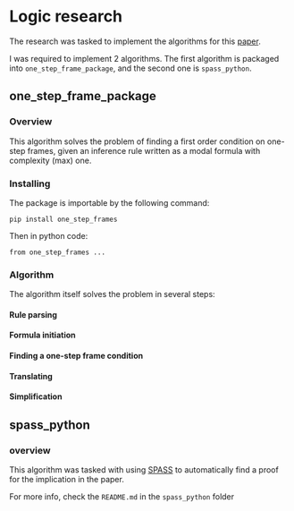 # Logic research
The research was tasked to implement the algorithms for this [paper](https://www.sciencedirect.com/science/article/pii/S0168007214000785?via%3Dihub). 

I was required to implement 2 algorithms. The first algorithm is packaged into ```one_step_frame_package```, and the second one is ```spass_python```.

## one_step_frame_package
### Overview
This algorithm solves the problem of finding a first order condition on one-step frames, given an inference rule written as a modal formula with complexity (max) one.

### Installing
The package is importable by the following command:
```
pip install one_step_frames
```
Then in python code:
```
from one_step_frames ...
```
### Algorithm
The algorithm itself solves the problem in several steps:
#### Rule parsing
#### Formula initiation
#### Finding a one-step frame condition
#### Translating
#### Simplification

## spass_python
### overview
This algorithm was tasked with using [SPASS](https://www.mpi-inf.mpg.de/departments/automation-of-logic/software/spass-workbench/classic-spass-theorem-prover/download/) to automatically find a proof for the implication in the paper.

For more info, check the ```README.md``` in the ```spass_python``` folder